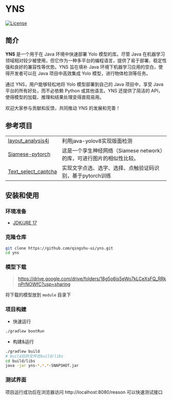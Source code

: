# YNS

[![License](https://img.shields.io/github/license/qingshu-ui/yns)](https://github.com/qingshu-ui/yns/blob/master/LICENSE)

## 简介

**YNS** 是一个用于在 Java 环境中快速部署 Yolo 模型的库。尽管 Java 在机器学习领域相对较少被使用，但它作为一种多平台的编程语言，提供了易于部署、稳定性强和良好的兼容性等优势。YNS 旨在填补 Java 环境下机器学习应用的空白，使得开发者可以在 Java 项目中高效集成 Yolo 模型，进行物体检测等任务。

通过 YNS，用户能够轻松地将 Yolo 模型部署到自己的 Java 项目中，享受 Java 平台的所有好处，而不必依赖 Python 或其他语言。YNS 还提供了简洁的 API，使得模型的加载、推理和结果处理变得直观易用。

欢迎大家参与贡献和反馈，共同推动 YNS 的发展和完善！

## 参考项目

<table>
<tr>
  <td><a href="https://github.com/jiangnanboy/layout_analysis4j">layout_analysis4j</a></td>
  <td>利用java-yolov8实现版面检测</td>
</tr>
<tr>
  <td><a href="https://github.com/bubbliiiing/Siamese-pytorch">Siamese-pytorch</a></td>
  <td>这是一个孪生神经网络（Siamese network）的库，可进行图片的相似性比较。</td>
</tr>
<tr>
  <td><a href="https://github.com/MgArcher/Text_select_captcha">Text_select_captcha</a></td>
  <td>实现文字点选、选字、选择、点触验证码识别，基于pytorch训练</td>
</tr>
</table>

## 安装和使用

### 环境准备

- [JDK/JRE 17](https://adoptium.net/zh-CN/temurin/releases/?os=windows&arch=x64&package=jre&version=17)

### 克隆仓库

```bash
git clone https://github.com/qingshu-ui/yns.git
cd yns
```

### 模型下载

> https://drive.google.com/drive/folders/18g5o6is5eWo7kLCeXsFQ_RRknPrNOWfC?usp=sharing

将下载的模型放到 `module` 目录下

### 项目构建
- 快速运行
```bash
./gradlew bootRun
```
- 构建&运行

```bash
./gradlew build
# build后的文件在build/libs
cd build/libs
java -jar yns-*.*.*-SNAPSHOT.jar
```

### 测试界面

项目运行成功后在浏览器访问 http://localhost:8080/reason 可以快速测试接口
